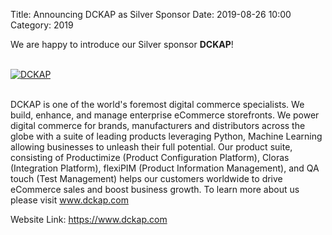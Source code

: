 Title: Announcing DCKAP as Silver Sponsor
Date: 2019-08-26 10:00
Category: 2019

We are happy to introduce our Silver sponsor **DCKAP**!

<!-- PELICAN_END_SUMMARY -->
<br>
<div class="text-center">
  <a href="https://www.dckap.com/" target="_blank">
    <img src="{filename}/images/sponsors/dckap.png" alt="DCKAP">
  </a>
</div>
<br>

DCKAP is one of the world's foremost digital commerce specialists. We build, enhance, and manage enterprise eCommerce storefronts. We power digital commerce for brands, manufacturers and distributors across the globe with a suite of leading products leveraging Python, Machine Learning allowing businesses to unleash their full potential. Our product suite, consisting of Productimize (Product Configuration Platform), Cloras (Integration Platform), flexiPIM (Product Information Management), and QA touch (Test Management) helps our customers worldwide to drive eCommerce sales and boost business growth. To learn more about us please visit  www.dckap.com

Website Link: <a href="https://www.dckap.com/" target="_blank">https://www.dckap.com</a>
